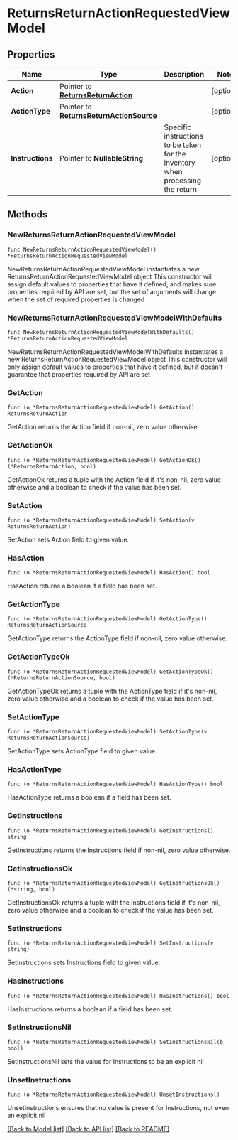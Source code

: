 # ReturnsReturnActionRequestedViewModel

## Properties

Name | Type | Description | Notes
------------ | ------------- | ------------- | -------------
**Action** | Pointer to [**ReturnsReturnAction**](Returns.ReturnAction.md) |  | [optional] 
**ActionType** | Pointer to [**ReturnsReturnActionSource**](Returns.ReturnActionSource.md) |  | [optional] 
**Instructions** | Pointer to **NullableString** | Specific instructions to be taken for the inventory when processing the return | [optional] 

## Methods

### NewReturnsReturnActionRequestedViewModel

`func NewReturnsReturnActionRequestedViewModel() *ReturnsReturnActionRequestedViewModel`

NewReturnsReturnActionRequestedViewModel instantiates a new ReturnsReturnActionRequestedViewModel object
This constructor will assign default values to properties that have it defined,
and makes sure properties required by API are set, but the set of arguments
will change when the set of required properties is changed

### NewReturnsReturnActionRequestedViewModelWithDefaults

`func NewReturnsReturnActionRequestedViewModelWithDefaults() *ReturnsReturnActionRequestedViewModel`

NewReturnsReturnActionRequestedViewModelWithDefaults instantiates a new ReturnsReturnActionRequestedViewModel object
This constructor will only assign default values to properties that have it defined,
but it doesn't guarantee that properties required by API are set

### GetAction

`func (o *ReturnsReturnActionRequestedViewModel) GetAction() ReturnsReturnAction`

GetAction returns the Action field if non-nil, zero value otherwise.

### GetActionOk

`func (o *ReturnsReturnActionRequestedViewModel) GetActionOk() (*ReturnsReturnAction, bool)`

GetActionOk returns a tuple with the Action field if it's non-nil, zero value otherwise
and a boolean to check if the value has been set.

### SetAction

`func (o *ReturnsReturnActionRequestedViewModel) SetAction(v ReturnsReturnAction)`

SetAction sets Action field to given value.

### HasAction

`func (o *ReturnsReturnActionRequestedViewModel) HasAction() bool`

HasAction returns a boolean if a field has been set.

### GetActionType

`func (o *ReturnsReturnActionRequestedViewModel) GetActionType() ReturnsReturnActionSource`

GetActionType returns the ActionType field if non-nil, zero value otherwise.

### GetActionTypeOk

`func (o *ReturnsReturnActionRequestedViewModel) GetActionTypeOk() (*ReturnsReturnActionSource, bool)`

GetActionTypeOk returns a tuple with the ActionType field if it's non-nil, zero value otherwise
and a boolean to check if the value has been set.

### SetActionType

`func (o *ReturnsReturnActionRequestedViewModel) SetActionType(v ReturnsReturnActionSource)`

SetActionType sets ActionType field to given value.

### HasActionType

`func (o *ReturnsReturnActionRequestedViewModel) HasActionType() bool`

HasActionType returns a boolean if a field has been set.

### GetInstructions

`func (o *ReturnsReturnActionRequestedViewModel) GetInstructions() string`

GetInstructions returns the Instructions field if non-nil, zero value otherwise.

### GetInstructionsOk

`func (o *ReturnsReturnActionRequestedViewModel) GetInstructionsOk() (*string, bool)`

GetInstructionsOk returns a tuple with the Instructions field if it's non-nil, zero value otherwise
and a boolean to check if the value has been set.

### SetInstructions

`func (o *ReturnsReturnActionRequestedViewModel) SetInstructions(v string)`

SetInstructions sets Instructions field to given value.

### HasInstructions

`func (o *ReturnsReturnActionRequestedViewModel) HasInstructions() bool`

HasInstructions returns a boolean if a field has been set.

### SetInstructionsNil

`func (o *ReturnsReturnActionRequestedViewModel) SetInstructionsNil(b bool)`

 SetInstructionsNil sets the value for Instructions to be an explicit nil

### UnsetInstructions
`func (o *ReturnsReturnActionRequestedViewModel) UnsetInstructions()`

UnsetInstructions ensures that no value is present for Instructions, not even an explicit nil

[[Back to Model list]](../README.md#documentation-for-models) [[Back to API list]](../README.md#documentation-for-api-endpoints) [[Back to README]](../README.md)


